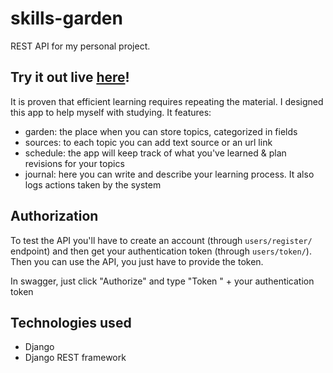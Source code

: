 # skills-garden
REST API for my personal project.

## Try it out live [here](https://skills-garden.herokuapp.com/)!

It is proven that efficient learning requires repeating the material. I designed this app to help myself with studying. It features:
- garden: the place when you can store topics, categorized in fields
- sources: to each topic you can add text source or an url link
- schedule: the app will keep track of what you've learned & plan revisions for your topics
- journal: here you can write and describe your learning process. It also logs actions taken by the system

## Authorization
To test the API you'll have to create an account (through `users/register/` endpoint) and then get your authentication token (through `users/token/`).
Then you can use the API, you just have to provide the token.

In swagger, just click "Authorize" and type "Token " + your authentication token

## Technologies used
- Django
- Django REST framework
